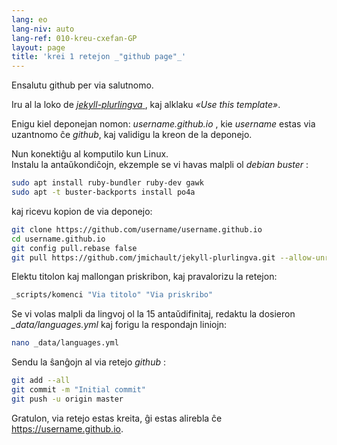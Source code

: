 ```yaml
---
lang: eo
lang-niv: auto
lang-ref: 010-kreu-cxefan-GP
layout: page
title: 'krei 1 retejon _"github page"_'
---
```


Ensalutu github per via salutnomo.  

Iru al la loko de [ _jekyll-plurlingva_ ](https://github.com/jmichault/jekyll-plurlingva), kaj alklaku _«Use this template»_.

Enigu kiel deponejan nomon: _username.github.io_ , kie _username_ estas via uzantnomo ĉe _github_, kaj validigu la kreon de la deponejo.

Nun konektiĝu al komputilo kun Linux.  
Instalu la antaŭkondiĉojn, ekzemple se vi havas malpli ol _debian buster_ :
```bash
sudo apt install ruby-bundler ruby-dev gawk
sudo apt -t buster-backports install po4a
```

kaj ricevu kopion de via deponejo:
```bash
git clone https://github.com/username/username.github.io
cd username.github.io
git config pull.rebase false
git pull https://github.com/jmichault/jekyll-plurlingva.git --allow-unrelated-histories
```

Elektu titolon kaj mallongan priskribon, kaj pravalorizu la retejon:
```bash
_scripts/komenci "Via titolo" "Via priskribo"
```

Se vi volas malpli da lingvoj ol la 15 antaŭdifinitaj, redaktu la dosieron _\_data/languages.yml_ kaj forigu la respondajn liniojn:
```bash
nano _data/languages.yml
```

Sendu la ŝanĝojn al via retejo _github_ :
```bash
git add --all
git commit -m "Initial commit"
git push -u origin master
```

Gratulon, via retejo estas kreita, ĝi estas alirebla ĉe https://username.github.io.

